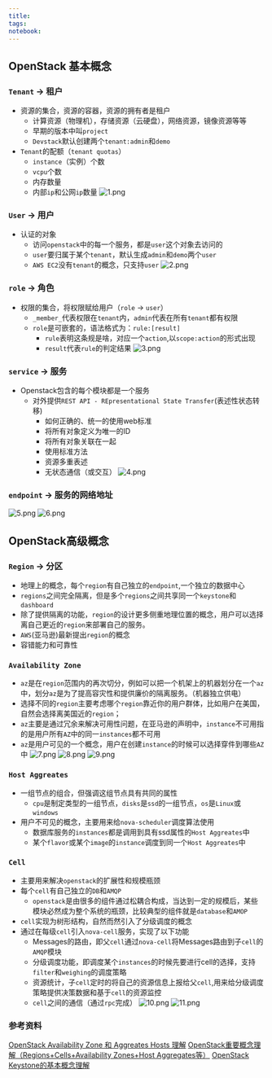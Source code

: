 ```yaml
---
title: 
tags: 
notebook: 
---
```

## OpenStack 基本概念

### `Tenant`  ->  租户
* 资源的集合，资源的容器，资源的拥有者是租户
    * 计算资源（物理机），存储资源（云硬盘），网络资源，镜像资源等等
    * 早期的版本中叫`project`
    * `Devstack`默认创建两个`tenant:admin`和`demo`
* `Tenant`的配额（`tenant quotas`）
    * `instance`（实例）个数
    * `vcpu`个数
    * 内存数量
    * 内部`ip`和公网`ip`数量
![1.png](https://ae01.alicdn.com/kf/H704153e1e88c4a67a1babc2448418452W.png)

### `User`    ->  用户
* 认证的对象
    * 访问`openstack`中的每一个服务，都是`user`这个对象去访问的
    * `user`要归属于某个`tenant`，默认生成`admin`和`demo`两个`user`
    * `AWS EC2`没有`tenant`的概念，只支持`user`
![2.png](https://ae01.alicdn.com/kf/H816dd4eac8d0454494ac2aac86da8951S.png)

### `role`    ->  角色
* 权限的集合，将权限赋给用户（`role` -> `user`）
    * `_member_`代表权限在`tenant`内，`admin`代表在所有`tenant`都有权限
    * `role`是可嵌套的，语法格式为：`rule:[result]`
        * `rule`表明这条规是啥，对应一个`action`,以`scope:action`的形式出现
        * `result`代表`rule`的判定结果
![3.png](https://ae01.alicdn.com/kf/H7669b510043e4360905034cae8948c69C.png)

### `service` ->  服务
* Openstack包含的每个模块都是一个服务
    * 对外提供`REST API - REpresentational State Transfer`(表述性状态转移)
        * 如何正确的、统一的使用web标准
        * 将所有对象定义为唯一的ID
        * 将所有对象关联在一起
        * 使用标准方法
        * 资源多重表述
        * 无状态通信（或交互）
![4.png](https://ae01.alicdn.com/kf/H1ed4f2f27ed74d58abcee83f2fca74e0e.png)

### `endpoint`  ->  服务的网络地址
![5.png](https://ae01.alicdn.com/kf/Hffe8e2359b134dacbb968b6cb5376186g.png)
![6.png](https://ae01.alicdn.com/kf/H370cdc4267b8427a943d616b257a9e6aW.png)

## OpenStack高级概念

### `Region`    ->  分区
* 地理上的概念，每个`region`有自己独立的`endpoint`,一个独立的数据中心
* `regions`之间完全隔离，但是多个`regions`之间共享同一个`keystone`和`dashboard`
* 除了提供隔离的功能，`region`的设计更多侧重地理位置的概念，用户可以选择离自己更近的`region`来部署自己的服务。
* `AWS`(亚马逊)最新提出`region`的概念
* 容错能力和可靠性 
### `Availability Zone`
* `az`是在`region`范围内的再次切分，例如可以把一个机架上的机器划分在一个`az`中，划分`az`是为了提高容灾性和提供廉价的隔离服务。（机器独立供电）
* 选择不同的`region`主要考虑哪个`region`靠近你的用户群体，比如用户在美国，自然会选择离美国近的`region`；
* `az`主要是通过冗余来解决可用性问题，在亚马逊的声明中，`instance`不可用指的是用户所有`AZ`中的同一`instances`都不可用
* `az`是用户可见的一个概念，用户在创建`instance`的时候可以选择穿件到哪些`AZ`中
![7.png](https://ae01.alicdn.com/kf/H792c759dd4a04263bd267e65522c9c57D.png)
![8.png](https://ae01.alicdn.com/kf/H495313d6d75c4a21802e6ebf56862e52Q.png)
![9.png](https://ae01.alicdn.com/kf/Hfa3fdb7856b34d9f98d3e23388d301d19.png)

### `Host Aggreates`
* 一组节点的组合，但强调这组节点具有共同的属性
    * `cpu`是制定类型的一组节点，`disks`是`ssd`的一组节点，`os`是`Linux`或`windows`
* 用户不可见的概念，主要用来给`nova-scheduler`调度算法使用
    * 数据库服务的`instances`都是调用到具有ssd属性的`Host Aggreates`中
    * 某个`flavor`或某个`image`的`instance`调度到同一个`Host Aggreates`中

### `Cell`
* 主要用来解决`openstack`的扩展性和规模瓶颈
* 每个`cell`有自己独立的`DB`和`AMQP`
    * `openstack`是由很多的组件通过松耦合构成，当达到一定的规模后，某些模块必然成为整个系统的瓶颈，比较典型的组件就是`database`和`AMOP`
* `cell`实现为树形结构，自然而然引入了分级调度的概念
* 通过在每级`cell`引入`nova-cell`服务，实现了以下功能
    * Messages的路由，即父`cell`通过`nova-cell`将Messages路由到子`cell`的`AMQP`模块
    * 分级调度功能，即调度某个`instances`的时候先要进行cell的选择，支持`filter`和`weighing`的调度策略
    * 资源统计，子`cell`定时的将自己的资源信息上报给父`cell`,用来给分级调度策略提供决策数据和基于`cell`的资源监控
    * `cell`之间的通信（通过`rpc`完成）
![10.png](https://ae01.alicdn.com/kf/Hff15e0cbf61a4f3dbb08dc41e692aa77e.png)
![11.png](https://ae01.alicdn.com/kf/H7f6859da29f14e2c9e5b190e98f25fb4q.png)
### 参考资料
[OpenStack Availability Zone 和 Aggreates Hosts 理解](http://blog.chinaunix.net/uid-20940095-id-3875022.html)
[OpenStack重要概念理解（Regions+Cells+Availability Zones+Host Aggregates等）](http://blog.chinaunix.net/uid-20940095-id-4064233.html)
[OpenStack Keystone的基本概念理解](https://www.cnblogs.com/yuki-lau/archive/2013/01/04/2843918.html)

